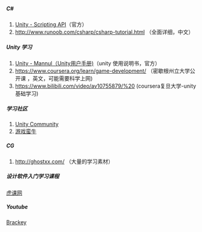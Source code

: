 ##### C#

1. [Unity - Scripting API](https://docs.unity3d.com/2017.2/Documentation/ScriptReference/index.html)（官方）
2. http://www.runoob.com/csharp/csharp-tutorial.html （全面详细，中文）

##### Unity 学习

1. [Unity - Mannul（Unity用户手册)](https://docs.unity3d.com/2017.2/Documentation/Manual/UnityManual.html)（unity 使用说明书，官方）
2. https://www.coursera.org/learn/game-development/ （密歇根州立大学公开课 ，英文，可能需要科学上网)
3. https://www.bilibili.com/video/av10755879/%20 (coursera复旦大学-unity基础学习)

##### 学习社区

1. [Unity Community](https://unity3d.com/cn/community)
2. [游戏蛮牛](http://www.manew.com/)

##### CG

1. http://ghostxx.com/ （大量的学习素材）

##### 设计软件入门学习课程

[虎课网](https://huke88.com/)

##### Youtube
[Brackey](https://www.youtube.com/channel/UCYbK_tjZ2OrIZFBvU6CCMiA)


